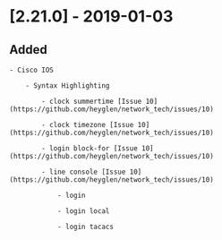 # [2.21.0] - 2019-01-03

## Added

    - Cisco IOS

        - Syntax Highlighting

            - clock summertime [Issue 10](https://github.com/heyglen/network_tech/issues/10)

            - clock timezone [Issue 10](https://github.com/heyglen/network_tech/issues/10)
            
            - login block-for [Issue 10](https://github.com/heyglen/network_tech/issues/10)

            - line console [Issue 10](https://github.com/heyglen/network_tech/issues/10)

                - login

                - login local
                
                - login tacacs